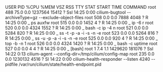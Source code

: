 USER         PID %CPU %MEM    VSZ   RSS TTY      STAT START   TIME COMMAND
root         488 75.0  0.0 1237564 15412 ?       Ssl  14:25   0:00 cilium-bugtool --archiveType=gz --exclude-object-files
root         508  0.0  0.0   7888  4048 ?        R    14:25   0:00  \_ ps auxfw
root         515  0.0  0.0   1452     4 ?        R    14:25   0:00  \_ ip -6 r
root         520  0.0  0.0   4324  1552 ?        R    14:25   0:00  \_ bash -c ip -4 n
root         521  0.0  0.0   5284   820 ?        R    14:25   0:00  \_ ss -t -p -a -i -s -n -e
root         523  0.0  0.0   5264   816 ?        R    14:25   0:00  \_ ss -u -p -a -i -s -n -e
root         525  0.0  0.0    920     4 ?        R    14:25   0:00  \_ top -b -n 1
root         526  0.0  0.0   4324  1420 ?        R    14:25   0:00  \_ bash -c uptime
root         527  0.0  0.0      4     4 ?        R    14:25   0:00  \_ [bash]
root           1  7.4  1.1 1429620 181076 ?      Ssl  14:22   0:13 cilium-agent --config-dir=/tmp/cilium/config-map
root         235  0.0  0.0 1230132 4516 ?        Sl   14:22   0:00 cilium-health-responder --listen 4240 --pidfile /var/run/cilium/state/health-endpoint.pid
